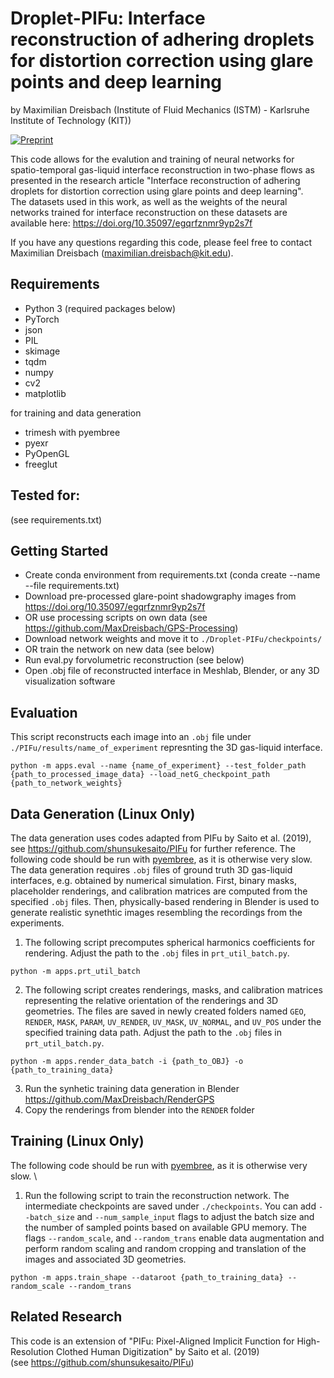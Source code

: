 # Droplet-PIFu: Interface reconstruction of adhering droplets for distortion correction using glare points and deep learning
by Maximilian Dreisbach (Institute of Fluid Mechanics (ISTM) - Karlsruhe Institute of Technology (KIT))

[![Preprint](https://img.shields.io/badge/arxiv-preprint-blue)](https://arxiv.org/abs/2501.03453)


This code allows for the evalution and training of neural networks for spatio-temporal gas-liquid interface reconstruction in two-phase flows as presented 
in the research article "Interface reconstruction of adhering droplets for distortion correction using glare points and deep learning". \
The datasets used in this work, as well as the weights of the neural networks trained for interface reconstruction on these datasets are available here: https://doi.org/10.35097/egqrfznmr9yp2s7f

If you have any questions regarding this code, please feel free to contact Maximilian Dreisbach (maximilian.dreisbach@kit.edu).

## Requirements
- Python 3 (required packages below)
- PyTorch
- json
- PIL
- skimage
- tqdm
- numpy
- cv2
- matplotlib

for training and data generation
- trimesh with pyembree
- pyexr
- PyOpenGL
- freeglut

## Tested for: 
(see requirements.txt)

## Getting Started
- Create conda environment from requirements.txt (conda create --name <env> --file requirements.txt)
- Download pre-processed glare-point shadowgraphy images from https://doi.org/10.35097/egqrfznmr9yp2s7f
- OR use processing scripts on own data (see https://github.com/MaxDreisbach/GPS-Processing)
- Download network weights and move it to `./Droplet-PIFu/checkpoints/`
- OR train the network on new data (see below)
- Run eval.py forvolumetric reconstruction (see below)
- Open .obj file of reconstructed interface in Meshlab, Blender, or any 3D visualization software 

## Evaluation
This script reconstructs each image into an `.obj` file under `./PIFu/results/name_of_experiment` represnting the 3D gas-liquid interface.

`python -m apps.eval --name {name_of_experiment} --test_folder_path {path_to_processed_image_data} --load_netG_checkpoint_path {path_to_network_weights}`


## Data Generation (Linux Only)
The data generation uses codes adapted from PIFu by Saito et al. (2019), see https://github.com/shunsukesaito/PIFu for further reference.
The following code should be run with [pyembree](https://github.com/scopatz/pyembree), as it is otherwise very slow. \
The data generation requires `.obj` files of ground truth 3D gas-liquid interfaces, e.g. obtained by numerical simulation. 
First, binary masks, placeholder renderings, and calibration matrices are computed from the specified `.obj` files.
Then, physically-based rendering in Blender is used to generate realistic synethtic images resembling the recordings from the experiments.

1. The following script precomputes spherical harmonics coefficients for rendering. Adjust the path to the `.obj` files in `prt_util_batch.py`.
```
python -m apps.prt_util_batch
```
2. The following script creates renderings, masks, and calibration matrices representing the relative orientation of the renderings and 3D geometries. The files are saved in newly created folders named `GEO`, `RENDER`, `MASK`, `PARAM`, `UV_RENDER`, `UV_MASK`, `UV_NORMAL`, and `UV_POS` under the specified training data path. Adjust the path to the `.obj` files in `prt_util_batch.py`.
```
python -m apps.render_data_batch -i {path_to_OBJ} -o {path_to_training_data}
```
3. Run the synhetic training data generation in Blender https://github.com/MaxDreisbach/RenderGPS
4. Copy the renderings from blender into the `RENDER` folder

## Training (Linux Only)
The following code should be run with [pyembree](https://github.com/scopatz/pyembree), as it is otherwise very slow. \
1. Run the following script to train the reconstruction network. The intermediate checkpoints are saved under `./checkpoints`. You can add `--batch_size` and `--num_sample_input` flags to adjust the batch size and the number of sampled points based on available GPU memory. The flags `--random_scale`, and `--random_trans` enable data augmentation and perform random scaling and random cropping and translation of the images and associated 3D geometries.
```
python -m apps.train_shape --dataroot {path_to_training_data} --random_scale --random_trans
```

## Related Research
This code is an extension of "PIFu: Pixel-Aligned Implicit Function for High-Resolution Clothed Human Digitization" by Saito et al. (2019) \
(see https://github.com/shunsukesaito/PIFu)
